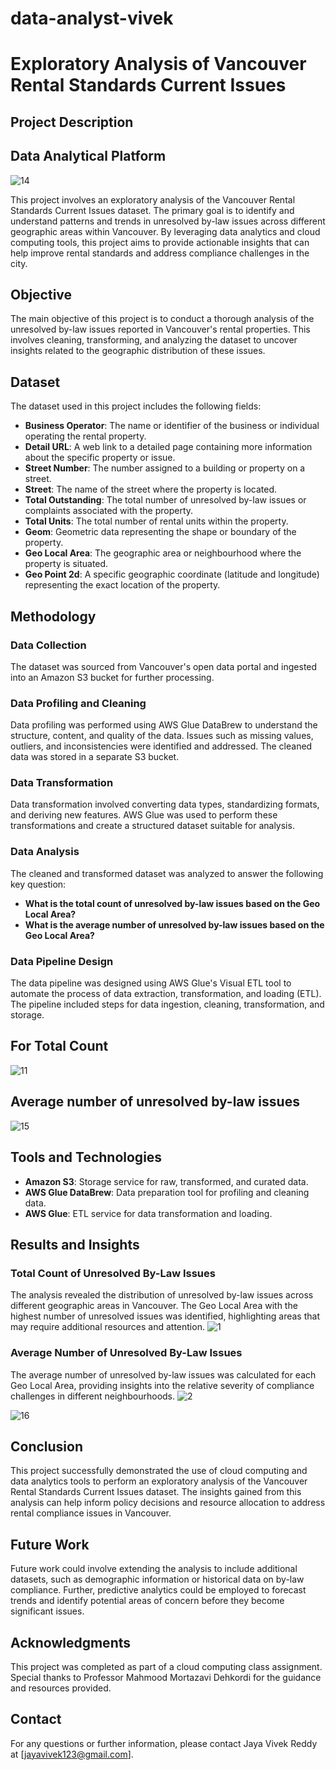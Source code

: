 # data-analyst-vivek
# Exploratory Analysis of Vancouver Rental Standards Current Issues

## Project Description

## Data Analytical Platform
![14](https://github.com/user-attachments/assets/b679f1b0-25de-46db-a0cd-6fcd845123fe)

This project involves an exploratory analysis of the Vancouver Rental Standards Current Issues dataset. The primary goal is to identify and understand patterns and trends in unresolved by-law issues across different geographic areas within Vancouver. By leveraging data analytics and cloud computing tools, this project aims to provide actionable insights that can help improve rental standards and address compliance challenges in the city.

## Objective

The main objective of this project is to conduct a thorough analysis of the unresolved by-law issues reported in Vancouver's rental properties. This involves cleaning, transforming, and analyzing the dataset to uncover insights related to the geographic distribution of these issues.

## Dataset

The dataset used in this project includes the following fields:

- **Business Operator**: The name or identifier of the business or individual operating the rental property.
- **Detail URL**: A web link to a detailed page containing more information about the specific property or issue.
- **Street Number**: The number assigned to a building or property on a street.
- **Street**: The name of the street where the property is located.
- **Total Outstanding**: The total number of unresolved by-law issues or complaints associated with the property.
- **Total Units**: The total number of rental units within the property.
- **Geom**: Geometric data representing the shape or boundary of the property.
- **Geo Local Area**: The geographic area or neighbourhood where the property is situated.
- **Geo Point 2d**: A specific geographic coordinate (latitude and longitude) representing the exact location of the property.

## Methodology

### Data Collection

The dataset was sourced from Vancouver's open data portal and ingested into an Amazon S3 bucket for further processing.

### Data Profiling and Cleaning

Data profiling was performed using AWS Glue DataBrew to understand the structure, content, and quality of the data. Issues such as missing values, outliers, and inconsistencies were identified and addressed. The cleaned data was stored in a separate S3 bucket.

### Data Transformation

Data transformation involved converting data types, standardizing formats, and deriving new features. AWS Glue was used to perform these transformations and create a structured dataset suitable for analysis.

### Data Analysis

The cleaned and transformed dataset was analyzed to answer the following key question:

- **What is the total count of unresolved by-law issues based on the Geo Local Area?**
- **What is the average number of unresolved by-law issues based on the Geo Local Area?**

### Data Pipeline Design

The data pipeline was designed using AWS Glue's Visual ETL tool to automate the process of data extraction, transformation, and loading (ETL). The pipeline included steps for data ingestion, cleaning, transformation, and storage.
## For Total Count
![11](https://github.com/user-attachments/assets/90ed13a4-fae5-4ae8-a6cc-442e3a699b4a)

## Average number of unresolved by-law issues
![15](https://github.com/user-attachments/assets/c76cf1dd-3bb6-4186-94a5-91a272eb78eb)

## Tools and Technologies

- **Amazon S3**: Storage service for raw, transformed, and curated data.
- **AWS Glue DataBrew**: Data preparation tool for profiling and cleaning data.
- **AWS Glue**: ETL service for data transformation and loading.

## Results and Insights

### Total Count of Unresolved By-Law Issues
The analysis revealed the distribution of unresolved by-law issues across different geographic areas in Vancouver. The Geo Local Area with the highest number of unresolved issues was identified, highlighting areas that may require additional resources and attention.
![1](https://github.com/user-attachments/assets/2b130624-3f25-4762-bdc2-426452817e94)

### Average Number of Unresolved By-Law Issues

The average number of unresolved by-law issues was calculated for each Geo Local Area, providing insights into the relative severity of compliance challenges in different neighbourhoods.
![2](https://github.com/user-attachments/assets/b6852e86-112d-4fb0-92f2-71d97ae19770)

![16](https://github.com/user-attachments/assets/e0f2495a-3eb8-4eba-9f1b-7cf2a0e28b92)

## Conclusion

This project successfully demonstrated the use of cloud computing and data analytics tools to perform an exploratory analysis of the Vancouver Rental Standards Current Issues dataset. The insights gained from this analysis can help inform policy decisions and resource allocation to address rental compliance issues in Vancouver.

## Future Work

Future work could involve extending the analysis to include additional datasets, such as demographic information or historical data on by-law compliance. Further, predictive analytics could be employed to forecast trends and identify potential areas of concern before they become significant issues.

## Acknowledgments

This project was completed as part of a cloud computing class assignment. Special thanks to Professor Mahmood Mortazavi Dehkordi for the guidance and resources provided.

## Contact

For any questions or further information, please contact Jaya Vivek Reddy at [[jayavivek123@gmail.com](mailto\:jayavivek123@gmail.com)].

